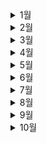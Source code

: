 <details>
 <summary>1월</summary>
<div markdown="1">

# 1월

![snow-flakes-g01a94a110_640](README.assets/snow-flakes-g01a94a110_640.jpg)

- 💪[1월 1일](./1월/1.1.md)
- 🧑‍🤝‍🧑[1월 2일](./1월/1.2.md)
- 👨‍💻[1월 3일](./1월/1.3.md)
- 👼[1월 4일](./1월/1.4.md)
- 🥺[1월 5일](./1월/1.5.md)
- 🤴[1월 6일](./1월/1.6.md)
- 👉[1월 7일](./1월/1.7.md)
- 🍒[1월 8일](./1월/1.8.md)
- ✍️[1월 9일](./1월/1.9.md)
- ⭐[1월 10일](./1월/1.10.md)
- 🐷[1월 11일](./1월/1.11.md)
- 🎒[1월 12일](./1월/1.12.md)
- 💥[1월 13일](./1월/1.13.md)
- 🧵[1월 14일](./1월/1.14.md)
- 🥿[1월 15일](./1월/1.15.md)
- 🥐[1월 16일](./1월/1.16.md)
- 😷[1월 17일](./1월/1.17.md)
- 👳[1월 18일](./1월/1.18.md)
- 🗻[1월 19일](./1월/1.19.md)
- 👩‍🍳[1월 20일](./1월/1.20.md)
- 👅[1월 21일](./1월/1.21.md)
- 🐇[1월 22일](./1월/1.22.md)
- 😵[1월 23일](./1월/1.23.md)
- 👹[1월 24일](./1월/1.24.md)
- 👨‍🦰[1월 25일](./1월/1.25.md)
- 🦾[1월 26일](./1월/1.26.md)
- 👲[1월 27일](./1월/1.27.md)
- 👨‍🌾[1월 28일](./1월/1.28.md)
- 👟[1월 29일](./1월/1.29.md)
- 🍪[1월 30일](./1월/1.30.md)
- 🙄[1월 31일](./1월/1.31.md)

</div>
</details>

<details>
 <summary>2월</summary>
<div markdown="1">

# 2월

![c1d13f1d962efb0dd59f4f1e9f9570c9-600x400](README.assets/c1d13f1d962efb0dd59f4f1e9f9570c9-600x400.jpg)

- 🥪[2월 1일](./2월/2.1.md)
- 🏏[2월 2일](./2월/2.2.md)
- 🏈[2월 3일](./2월/2.3.md)
- 💃[2월 4일](./2월/2.4.md)
- 🎒[2월 5일](./2월/2.5.md)
- 😓[2월 6일](./2월/2.6.md)
- 😨[2월 7일](./2월/2.7.md)
- 😱[2월 8일](./2월/2.8.md)
- 🍼[2월 9일](./2월/2.9.md)
- 💧[2월 10일](./2월/2.10.md)
- 🌊[2월 11일](./2월/2.11.md)
- 🥽[2월 12일](./2월/2.12.md)
- 👕[2월 13일](./2월/2.13.md)
- 🧤[2월 14일](./2월/2.14.md)
- 👮[2월 15일](./2월/2.15.md)
- 🧒[2월 16일](./2월/2.16.md)
- 👀[2월 17일](./2월/2.17.md)
- 😂[2월 18일](./2월/2.18.md)
- ⛳[2월 19일](./2월/2.19.md)
- 🥌[2월 20일](./2월/2.20.md)
- 🏃‍♀️[2월 21일](./2월/2.21.md)
- ⚽[2월 22일](./2월/2.22.md)
- 👖[2월 23일](./2월/2.23.md)
- 🥽[2월 24일](./2월/2.24.md)
- 👩‍💻[2월 25일](./2월/2.25.md)
- 👱‍♀️[2월 26일](./2월/2.26.md)
- 🥙[2월 27일](./2월/2.27.md)
- 🧆[2월 28일](./2월/2.28.md)

</div>
</details>



<details>
 <summary>3월</summary>
<div markdown="1">

# 3월

![3](README.assets/3.jpg)


- 🥃[3월 1일](./3월/3.1.md)

- 😴[3월 2일](./3월/3.2.md)

- 🦢[3월 3일](./3월/3.3.md)

- 🦉[3월 4일](./3월/3.4.md)

- 👨‍🦱[3월 5일](./3월/3.5.md)

- 💅[3월 6일](./3월/3.6.md)

- 👲[3월 7일](./3월/3.7.md)

- 👛[3월 8일](./3월/3.8.md)

- 🏵️[3월 9일](./3월/3.9.md)

- 🤯[3월 10일](./3월/3.10.md)

- 👣[3월 11일](./3월/3.11.md)

- 🦷[3월 12일](./3월/3.12.md)

- 🙈[3월 13일](./3월/3.13.md)

- 🦒[3월 14일](./3월/3.14.md)

- 🙇[3월 15일](./3월/3.15.md)

- 👓[3월 16일](./3월/3.16.md)

- 👕[3월 17일](./3월/3.17.md)

- 🐣[3월 18일](./3월/3.18.md)

- 🐤[3월 19일](./3월/3.19.md)

- 🌈[3월 20일](./3월/3.20.md)

- 🍦[3월 21일](./3월/3.21.md)

- 🍬[3월 22일](./3월/3.22.md)

- 🍕[3월 23일](./3월/3.23.md)

- 🏠[3월 24일](./3월/3.24.md)

- 🛩️[3월 25일](./3월/3.25.md)

- 🥝[3월 26일](./3월/3.26.md)

- 👩‍🚒[3월 27일](./3월/3.27.md)

- 💐[3월 28일](./3월/3.28.md)

- 🥳[3월 29일](./3월/3.29.md)

- 🐙[3월 30일](./3월/3.30.md)

- ❄️[3월 31일](./3월/3.31.md)

</div>
</details>




<details>
 <summary>4월</summary>
<div markdown="1">

# 4월

![shutterstock_571501372-1024x576](README.assets/shutterstock_571501372-1024x576.jpg)


- ☘️[4월 1일](./4월/4.1.md)

- 🐠[4월 2일](./4월/4.2.md)

- 🧄[4월 3일](./4월/4.3.md)

- 🎼[4월 4일](./4월/4.4.md)

- 👑[4월 5일](./4월/4.5.md)

- 👒[4월 6일](./4월/4.6.md)

- 🍵[4월 7일](./4월/4.7.md)

- 🤧[4월 8일](./4월/4.8.md)

- 🍁[4월 9일](./4월/4.9.md)

- 🚁[4월 10일](./4월/4.10.md)

- ☄️[4월 11일](./4월/4.11.md)

- 💙[4월 12일](./4월/4.12.md)

- 🚨[4월 13일](./4월/4.13.md)

- 🛩️[4월 14일](./4월/4.14.md)

- 🍰[4월 15일](./4월/4.15.md)

- 🧉[4월 16일](./4월/4.16.md)

- 👇[4월 17일](./4월/4.17.md)

- 🥣[4월 18일](./4월/4.18.md)

- 🐋[4월 19일](./4월/4.19.md)

- 🤳[4월 20일](./4월/4.20.md)

- 😙[4월 21일](./4월/4.21.md)

- 👨‍🔧[4월 22일](./4월/4.22.md)

- 🛎️[4월 23일](./4월/4.23.md)

- 🌐[4월 24일](./4월/4.24.md)

- 🥇[4월 25일](./4월/4.25.md)

- 🍂[4월 26일](./4월/4.26.md)

- 👩‍🌾[4월 27일](./4월/4.27.md)

- 👑[4월 28일](./4월/4.28.md)

- 🌠[4월 29일](./4월/4.29.md)

- 🍃[4월 30일](./4월/4.30.md)

  </div>
</details>



<details>
 <summary>5월</summary>
<div markdown="1">

# 5월

![2020051580222_0](README.assets/2020051580222_0.jpg)


- 🩹[5월 1일](./5월/5.1.md)

- ⚙️[5월 2일](./5월/5.2.md)
  
- 🐙[5월 3일](./5월/5.3.md)
  
- 🦾[5월 4일](./5월/5.4.md)
  
- 🐣[5월 5일](./5월/5.5.md)
  
- 🗿[5월 6일](./5월/5.6.md)
  
- 🕸️[5월 7일](./5월/5.7.md)
  
- ⛰️[5월 8일](./5월/5.8.md)
  
- 👀[5월 9일](./5월/5.9.md)
  
- ⏰[5월 10일](./5월/5.10.md)
  
- 🚀[5월 11일](./5월/5.11.md)
  
- 📯[5월 12일](./5월/5.12.md)
  
- 🙇‍♀️[5월 13일](./5월/5.13.md)
  
- 🍘[5월 14일](./5월/5.14.md)
  
- 🍝[5월 15일](./5월/5.15.md)
  
- 🐦[5월 16일](./5월/5.16.md)
  
- 🌾[5월 17일](./5월/5.17.md)
  
- 🍛[5월 18일](./5월/5.18.md)
  
- 🦑[5월 19일](./5월/5.19.md)
  
- 🥓[5월 20일](./5월/5.20.md)
  
- 🍂[5월 21일](./5월/5.21.md)
  
- 🥠[5월 22일](./5월/5.22.md)
  
- 🧺[5월 23일](./5월/5.23.md)
  
- 🌱[5월 24일](./5월/5.24.md)
  
- ⛺[5월 25일](./5월/5.25.md)
  
- 💎[5월 26일](./5월/5.26.md)
  
- 🤦[5월 27일](./5월/5.27.md)
  
- 🎩[5월 28일](./5월/5.28.md)
  
- 🐌[5월 29일](./5월/5.29.md)
  
- 🐑[5월 30일](./5월/5.30.md)
  
- 🔥[5월 31일](./5월/5.31.md)
  
  
  
  </div>
  </details>







<details>
 <summary>6월</summary>
<div markdown="1">


# 6월

![6M](README.assets/6M.jpg)


- 🤹[6월 1일](./6월/6.1.md)

- 🐳[6월 2일](./6월/6.2.md)
  
- 🌳[6월 3일](./6월/6.3.md)
  
- 🙇‍♀️[6월 4일](./6월/6.4.md)
  
- 🧙‍♂️[6월 5일](./6월/6.5.md)
  
- 🧙‍♀️[6월 6일](./6월/6.6.md)
  
- 👕[6월 7일](./6월/6.7.md)
  
- ⛅[6월 8일](./6월/6.8.md)
  
- 🥦[6월 9일](./6월/6.9.md)
  
- 🐻[6월 10일](./6월/6.10.md)
  
- 🌴[6월 11일](./6월/6.11.md)
  
- 🤿[6월 12일](./6월/6.12.md)
  
- 🌟[6월 13일](./6월/6.13.md)
  
- 🦶[6월 14일](./6월/6.14.md)
  
- 🐭[6월 15일](./6월/6.15.md)
  
- 👩‍❤️‍💋‍👨[6월 16일](./6월/6.16.md)
  
- 🍦[6월 17일](./6월/6.17.md)
  
- 🧩[6월 18일](./6월/6.18.md)
  
- 🌌[6월 19일](./6월/6.19.md)
  
- 🛎️[6월 20일](./6월/6.20.md)
  
- 🥢[6월 21일](./6월/6.21.md)
  
- 💦[6월 22일](./6월/6.22.md)
  
- 🌱[6월 23일](./6월/6.23.md)
  
- ☂️[6월 24일](./6월/6.24.md)
  
- 🥏[6월 25일](./6월/6.25.md)
  
- 🌰[6월 26일](./6월/6.26.md)
  
- 🍕[6월 27일](./6월/6.27.md)
  
- 🍥[6월 28일](./6월/6.28.md)
  
- 🥩[6월 29일](./6월/6.29.md)
  
- 👘[6월 30일](./6월/6.30.md)
  
  
  
  </div>
  </details>



<details>
 <summary>7월</summary>
<div markdown="1">


# 7월

![999228465D10D55031](README.assets/999228465D10D55031.jpg)

- 🖲️[7월 1일](./7월/7.1.md)

- 🧲[7월 2일](./7월/7.2.md)

- ☔[7월 3일](./7월/7.3.md)

- 🌅[7월 4일](./7월/7.4.md)

- ⚡[7월 5일](./7월/7.5.md)

- 🥖[7월 6일](./7월/7.6.md)

- 🐚[7월 7일](./7월/7.7.md)

- 🤙[7월 8일](./7월/7.8.md)

- 🛹[7월 9일](./7월/7.9.md)

- 🐷[7월 10일](./7월/7.10.md)

- 🌷[7월 11일](./7월/7.11.md)

- 🦺[7월 12일](./7월/7.12.md)

- 🦿[7월 13일](./7월/7.13.md)

- 👏[7월 14일](./7월/7.14.md)

- 🍜[7월 15일](./7월/7.15.md)

- 🧔[7월 16일](./7월/7.16.md)

- 🤠[7월 17일](./7월/7.17.md)

- 👾[7월 18일](./7월/7.18.md)

- 🤒[7월 19일](./7월/7.19.md)

- 👩‍🏭[7월 20일](./7월/7.20.md)

- 🧳[7월 21일](./7월/7.21.md)

- 🕵️‍♀️[7월 22일](./7월/7.22.md)

- 😱[7월 23일](./7월/7.23.md)

- 🐾[7월 24일](./7월/7.24.md)

- 🌋[7월 25일](./7월/7.25.md)

- ⛏️[7월 26일](./7월/7.26.md)

- 👨‍🚀[7월 27일](./7월/7.27.md)

- 👘[7월 28일](./7월/7.28.md)

- 🧤[7월 29일](./7월/7.29.md)

- 💨[7월 30일](./7월/7.30.md)

- 🎞️[7월 31일](./7월/7.31.md)



  </div>
  </details>

<details>
 <summary>8월</summary>
<div markdown="1">



# 8월

![49773_craw1](README.assets/49773_craw1.jpg)

- 🙌[8월 1일](./8월/8.1.md)
  
- 🧠[8월 2일](./8월/8.2.md)
  
- 🤕[8월 3일](./8월/8.3.md)
  
- ☠️[8월 4일](./8월/8.4.md)
  
- 🐴[8월 5일](./8월/8.5.md)
  
- 🍚[8월 6일](./8월/8.6.md)
  
- 💦[8월 7일](./8월/8.7.md)
  
- 👶[8월 8일](./8월/8.8.md)
  
- 🛤️[8월 9일](./8월/8.9.md)
  
- 🧳[8월 10일](./8월/8.10.md)
  
- ☠️[8월 11일](./8월/8.11.md)
  
- 👨‍💼[8월 12일](./8월/8.12.md)
  
- 😵[8월 13일](./8월/8.13.md)
  
- 🦴[8월 14일](./8월/8.14.md)
  
- 🎓[8월 15일](./8월/8.15.md)
  
- 🧸[8월 16일](./8월/8.16.md)
  
- 🐩[8월 17일](./8월/8.17.md)
  
- 🗣️[8월 18일](./8월/8.18.md)
  
- 🦺[8월 19일](./8월/8.19.md)
  
- 👋[8월 20일](./8월/8.20.md)
  
- 🙏[8월 21일](./8월/8.21.md)
  
- 🍥[8월 22일](./8월/8.22.md)
  
- 🙀[8월 23일](./8월/8.23.md)
  
- 🕵️[8월 24일](./8월/8.24.md)
  
- 💃[8월 25일](./8월/8.25.md)
  
- 🙋[8월 26일](./8월/8.26.md)
  
- 😕[8월 27일](./8월/8.27.md)
  
- 👩‍🦳[8월 28일](./8월/8.28.md)
  
- 🧺[8월 29일](./8월/8.29.md)
  
- 🤠[8월 30일](./8월/8.30.md)
  
- 👂[8월 31일](./8월/8.31.md)
  
  
  
  </div>
  </details>


<details>
 <summary>9월</summary>
<div markdown="1">



# 9월

<img src="README.assets/2NG-58468222_l.jpg" alt="2NG-58468222_l" style="zoom:80%;" />


- 👘[9월 1일](./9월/9.1.md)

- 😁[9월 2일](./9월/9.2.md)

- 🤕[9월 3일](./9월/9.3.md)

- 🌪️[9월 4일](./9월/9.4.md)

- 👱‍♀️[9월 5일](./9월/9.5.md)

- 💼[9월 6일](./9월/9.6.md)

- 🕊️[9월 7일](./9월/9.7.md)

- 🤲[9월 8일](./9월/9.8.md)

- 😇[9월 9일](./9월/9.9.md)

- 🧘[9월 10일](./9월/9.10.md)

- 👾[9월 11일](./9월/9.11.md)

- 👂[9월 12일](./9월/9.12.md)

- 🍽️[9월 13일](./9월/9.13.md)

- 👇[9월 14일](./9월/9.14.md)

- 😪[9월 15일](./9월/9.15.md)

- 😀[9월 16일](./9월/9.16.md)

- 🤓[9월 17일](./9월/9.17.md)

- 👨‍⚕️[9월 18일](./9월/9.18.md)

- 🤧[9월 19일](./9월/9.19.md)

- 🥽[9월 20일](./9월/9.20.md)

- 😙[9월 21일](./9월/9.21.md)

- 🐣[9월 22일](./9월/9.22.md)

- 🍕[9월 23일](./9월/9.23.md)

- 📯[9월 24일](./9월/9.24.md)

- 👸[9월 25일](./9월/9.25.md)

  

  </div>
  </details>


<details>
 <summary>10월</summary>
<div markdown="1">



# 10월


- 🙌[10월 1일](./10월/10.1.md)
  
  
  
  </div>
  </details>